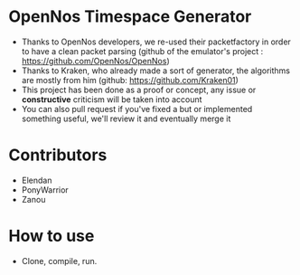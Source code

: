 # OpenNos Timespace Generator

- Thanks to OpenNos developers, we re-used their packetfactory in order to have a clean packet parsing (github of the emulator's project : https://github.com/OpenNos/OpenNos)
- Thanks to Kraken, who already made a sort of generator, the algorithms are mostly from him (github: https://github.com/Kraken01)
- This project has been done as a proof or concept, any issue or **constructive** criticism will be taken into account
- You can also pull request if you've fixed a but or implemented something useful, we'll review it and eventually merge it


# Contributors

- Elendan
- PonyWarrior
- Zanou

# How to use 
- Clone, compile, run.
